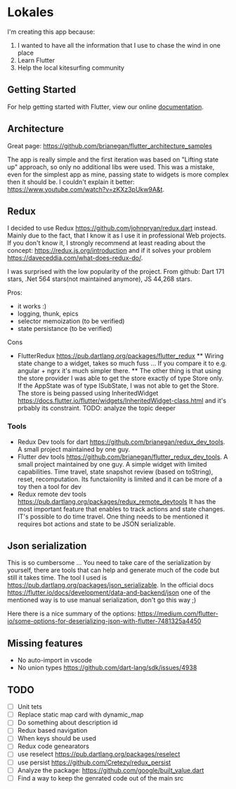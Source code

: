 # Lokales

I'm creating this app because:
1. I wanted to have all the information that I use to chase the wind in one place
2. Learn Flutter
3. Help the local kitesurfing community

## Getting Started

For help getting started with Flutter, view our online
[documentation](https://flutter.io/).

## Architecture
Great page: https://github.com/brianegan/flutter_architecture_samples

The app is really simple and the first iteration was based on "Lifting state up" approach,
so only no additional libs were used. This was a mistake, even for the simplest app as mine, 
passing state to widgets is more complex then it should be. I couldn't explain it better: https://www.youtube.com/watch?v=zKXz3pUkw9A&t.

## Redux
I decided to use Redux https://github.com/johnpryan/redux.dart instead. Mainly due to the fact, that I know it as I use it in professional Web projects. If you don't know it, I strongly recommend at least reading about the concept: https://redux.js.org/introduction and if it solves your problem https://daveceddia.com/what-does-redux-do/.

I was surprised with the low popularity of the project. From github: Dart 171 stars, .Net 564 stars(not maintained anymore), JS 44,268 stars. 

Pros:
* it works :)
* logging, thunk, epics
* selector memoization (to be verified)
* state persistance (to be verified)

Cons
* FlutterRedux https://pub.dartlang.org/packages/flutter_redux 
  ** Wiring state change to a widget, takes so much fuss ... If you compare it to e.g. angular + ngrx it's much simpler there. 
  ** The other thing is that using the store provider I was able to get the store exactly of type Store<AppState> only. If the AppState was of type ISubState, I was not able to get the Store<ISubState>. The store is being passed using InheritedWidget https://docs.flutter.io/flutter/widgets/InheritedWidget-class.html and it's prbably its constraint.
  TODO: analyze the topic deeper


### Tools
* Redux Dev tools for dart https://github.com/brianegan/redux_dev_tools. A small project maintained by one guy.
* Flutter dev tools https://github.com/brianegan/flutter_redux_dev_tools. A small project maintained by one guy. A simple widget with limited capabilities. Time travel, state snapshot review (based on toString), reset, recomputation. Its functaionlity is limited and it can be more of a toy then a tool for dev
* Redux remote dev tools https://pub.dartlang.org/packages/redux_remote_devtools It has the most important feature that enables to track actions and state changes. IT's possible to do time travel. One thing needs to be mentioned it requires bot actions and state to be JSON serializable. 

## Json serialization
This is so cumbersome ... You need to take care of the serialization by yourself, there are tools that can help and generate much of the code but still it takes time. The tool I used is https://pub.dartlang.org/packages/json_serializable. In the official docs https://flutter.io/docs/development/data-and-backend/json one of the mentioned way is to use manual serialization, don't go this way ;)

Here there is a nice summary of the options: https://medium.com/flutter-io/some-options-for-deserializing-json-with-flutter-7481325a4450

## Missing features

* No auto-import in vscode
* No union types https://github.com/dart-lang/sdk/issues/4938

## TODO
- [ ] Unit tets
- [ ] Replace static map card with dynamic_map
- [ ] Do something about description id
- [ ] Redux based navigation
- [ ] When keys should be used 
- [ ] Redux code genearators
- [ ] use reselect https://pub.dartlang.org/packages/reselect
- [ ] use persist https://github.com/Cretezy/redux_persist
- [ ] Analyze the package: https://github.com/google/built_value.dart
- [ ] Find a way to keep the genrated code out of the main src